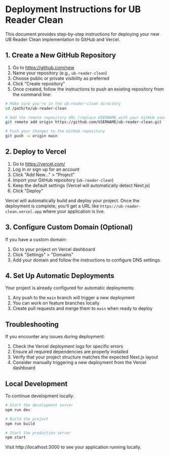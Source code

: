 # Deployment Instructions for UB Reader Clean

This document provides step-by-step instructions for deploying your new UB Reader Clean implementation to GitHub and Vercel.

## 1. Create a New GitHub Repository

1. Go to https://github.com/new
2. Name your repository (e.g., `ub-reader-clean`)
3. Choose public or private visibility as preferred
4. Click "Create repository"
5. Once created, follow the instructions to push an existing repository from the command line:

```bash
# Make sure you're in the ub-reader-clean directory
cd /path/to/ub-reader-clean

# Add the remote repository URL (replace USERNAME with your GitHub username)
git remote add origin https://github.com/USERNAME/ub-reader-clean.git

# Push your changes to the GitHub repository
git push -u origin main
```

## 2. Deploy to Vercel

1. Go to https://vercel.com/
2. Log in or sign up for an account
3. Click "Add New..." > "Project"
4. Import your GitHub repository (`ub-reader-clean`)
5. Keep the default settings (Vercel will automatically detect Next.js)
6. Click "Deploy"

Vercel will automatically build and deploy your project. Once the deployment is complete, you'll get a URL like `https://ub-reader-clean.vercel.app` where your application is live.

## 3. Configure Custom Domain (Optional)

If you have a custom domain:

1. Go to your project on Vercel dashboard
2. Click "Settings" > "Domains"
3. Add your domain and follow the instructions to configure DNS settings

## 4. Set Up Automatic Deployments

Your project is already configured for automatic deployments:

1. Any push to the `main` branch will trigger a new deployment
2. You can work on feature branches locally
3. Create pull requests and merge them to `main` when ready to deploy

## Troubleshooting

If you encounter any issues during deployment:

1. Check the Vercel deployment logs for specific errors
2. Ensure all required dependencies are properly installed
3. Verify that your project structure matches the expected Next.js layout
4. Consider manually triggering a new deployment from the Vercel dashboard

## Local Development

To continue development locally:

```bash
# Start the development server
npm run dev

# Build the project
npm run build

# Start the production server
npm start
```

Visit http://localhost:3000 to see your application running locally.
